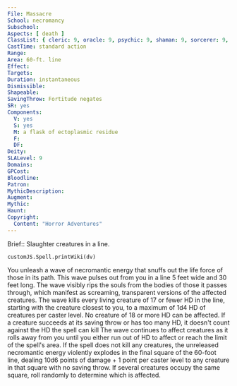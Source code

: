```yaml
---
File: Massacre
School: necromancy
Subschool: 
Aspects: [ death ]
ClassList: { cleric: 9, oracle: 9, psychic: 9, shaman: 9, sorcerer: 9, wizard: 9, witch: 9 }
CastTime: standard action
Range: 
Area: 60-ft. line
Effect: 
Targets: 
Duration: instantaneous
Dismissible: 
Shapeable: 
SavingThrow: Fortitude negates
SR: yes
Components:
  V: yes
  S: yes
  M: a flask of ectoplasmic residue
  F: 
  DF: 
Deity: 
SLALevel: 9
Domains: 
GPCost: 
Bloodline: 
Patron: 
MythicDescription: 
Augment: 
Mythic: 
Haunt: 
Copyright:
  Content: "Horror Adventures"
---
```

Brief:: Slaughter creatures in a line.

```dataviewjs
customJS.Spell.printWiki(dv)
```

You unleash a wave of necromantic energy that snuffs out the life force of those in its path. This wave pulses out from you in a line 5 feet wide and 30 feet long. The wave visibly rips the souls from the bodies of those it passes through, which manifest as screaming, transparent versions of the affected creatures. The wave kills every living creature of 17 or fewer HD in the line, starting with the creature closest to you, to a maximum of 1d4 HD of creatures  per caster level. No creature of 18 or more HD can be affected. If a creature succeeds at its saving throw or has too many HD, it doesn't count against the HD the spell can kill The wave continues to affect creatures as it rolls away from you until you either run out of HD to affect or reach the limit of the spell's area. If the spell does not kill any creatures, the unreleased necromantic energy violently explodes in the final square of the 60-foot line, dealing 10d6 points of damage + 1 point per caster level to any creature in that square with no saving throw. If several creatures occupy the same square, roll randomly to determine which is affected.
